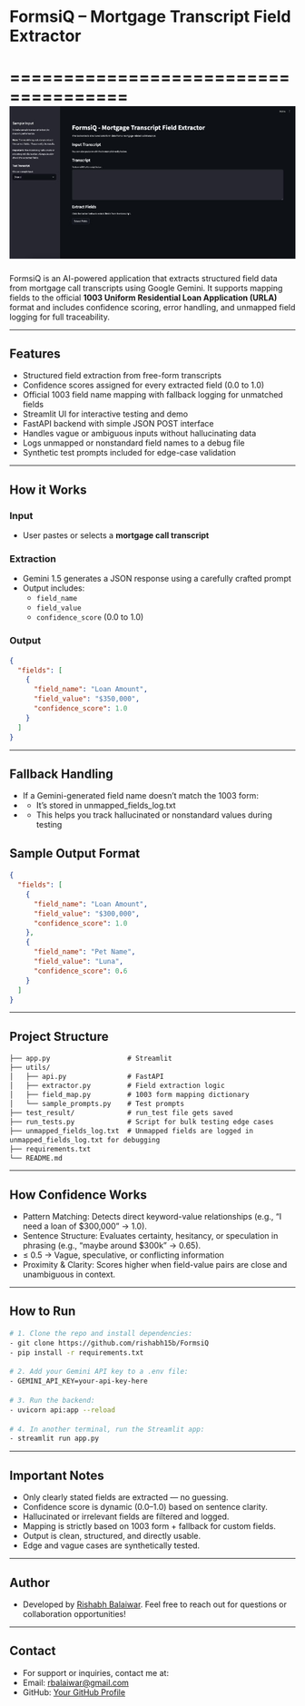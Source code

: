 # FormsiQ – Mortgage Transcript Field Extractor

=====================================
![alt text](image.png)
=====================================

FormsiQ is an AI-powered application that extracts structured field data from mortgage call transcripts using Google Gemini. It supports mapping fields to the official **1003 Uniform Residential Loan Application (URLA)** format and includes confidence scoring, error handling, and unmapped field logging for full traceability.

---

## Features

- Structured field extraction from free-form transcripts
- Confidence scores assigned for every extracted field (0.0 to 1.0)
- Official 1003 field name mapping with fallback logging for unmatched fields
- Streamlit UI for interactive testing and demo
- FastAPI backend with simple JSON POST interface
- Handles vague or ambiguous inputs without hallucinating data
- Logs unmapped or nonstandard field names to a debug file
- Synthetic test prompts included for edge-case validation

---

## How it Works

### Input

- User pastes or selects a **mortgage call transcript**

### Extraction

- Gemini 1.5 generates a JSON response using a carefully crafted prompt
- Output includes:
  - `field_name`
  - `field_value`
  - `confidence_score` (0.0 to 1.0)

### Output

```json
{
  "fields": [
    {
      "field_name": "Loan Amount",
      "field_value": "$350,000",
      "confidence_score": 1.0
    }
  ]
}
```

---

## Fallback Handling

- If a Gemini-generated field name doesn’t match the 1003 form:
- - It’s stored in unmapped_fields_log.txt
- - This helps you track hallucinated or nonstandard values during testing


## Sample Output Format

```json
{
  "fields": [
    {
      "field_name": "Loan Amount",
      "field_value": "$300,000",
      "confidence_score": 1.0
    },
    {
      "field_name": "Pet Name",
      "field_value": "Luna",
      "confidence_score": 0.6
    }
  ]
}
```
---

## Project Structure

```
├── app.py                   # Streamlit 
├── utils/
│   ├── api.py               # FastAPI 
│   ├── extractor.py         # Field extraction logic
│   ├── field_map.py         # 1003 form mapping dictionary
│   └── sample_prompts.py    # Test prompts
├── test_result/             # run_test file gets saved
├── run_tests.py             # Script for bulk testing edge cases
├── unmapped_fields_log.txt  # Unmapped fields are logged in unmapped_fields_log.txt for debugging
├── requirements.txt
└── README.md

```
---

## How Confidence Works

- Pattern Matching: Detects direct keyword-value relationships (e.g., “I need a loan of $300,000” → 1.0).
- Sentence Structure: Evaluates certainty, hesitancy, or speculation in phrasing (e.g., “maybe around $300k” → 0.65).
- ≤ 0.5 → Vague, speculative, or conflicting information
- Proximity & Clarity: Scores higher when field-value pairs are close and unambiguous in context.

---

## How to Run

```bash
# 1. Clone the repo and install dependencies:
- git clone https://github.com/rishabh15b/FormsiQ
- pip install -r requirements.txt

# 2. Add your Gemini API key to a .env file:
- GEMINI_API_KEY=your-api-key-here

# 3. Run the backend:
- uvicorn api:app --reload

# 4. In another terminal, run the Streamlit app:
- streamlit run app.py

```
---

## Important Notes

- Only clearly stated fields are extracted — no guessing.
- Confidence score is dynamic (0.0–1.0) based on sentence clarity.
- Hallucinated or irrelevant fields are filtered and logged.
- Mapping is strictly based on 1003 form + fallback for custom fields.
- Output is clean, structured, and directly usable.
- Edge and vague cases are synthetically tested.

---

## Author

- Developed by [Rishabh Balaiwar](https://github.com/rishabh15b). Feel free to reach out for questions or collaboration opportunities!

---

## Contact

- For support or inquiries, contact me at:
- Email: <rbalaiwar@gmail.com>
- GitHub: [Your GitHub Profile](https://github.com/rishabh15b)

